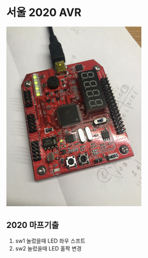 # 서울 2020 AVR 

<img src = "./etc/m_2020.JPG" width="70%">

## 2020 마프기출
1. sw1 눌렀을때 LED 좌우 스프트
2. sw2 눌렀을때 LED 홀짝 변경